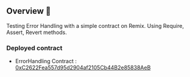 ## Overview 📝

Testing Error Handling with a simple contract on Remix.
Using Require, Assert, Revert methods.

### Deployed contract

- ErrorHandling Contract : [0xC2622Fea557d95d2904af2105Cb44B2e85838AeB](https://sepolia.etherscan.io/address/0xc2622fea557d95d2904af2105cb44b2e85838aeb)
